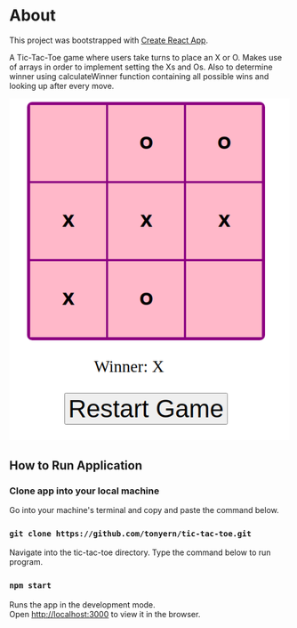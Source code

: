 # About

This project was bootstrapped with [Create React App](https://github.com/facebook/create-react-app).

A Tic-Tac-Toe game where users take turns to place an X or O. Makes use of arrays in order to
implement setting the Xs and Os. Also to determine winner using calculateWinner function containing
all possible wins and looking up after every move.

![Screenshot of Tic-Tac-Toe Game UI](https://github.com/tonyern/tic-tac-toe/blob/master/public/tic-tac-toe-UI.png)

## How to Run Application

### Clone app into your local machine

Go into your machine's terminal and copy and paste the command below.

### `git clone https://github.com/tonyern/tic-tac-toe.git`

Navigate into the tic-tac-toe directory. Type the command below to run program.

### `npm start`

Runs the app in the development mode.\
Open [http://localhost:3000](http://localhost:3000) to view it in the browser.
